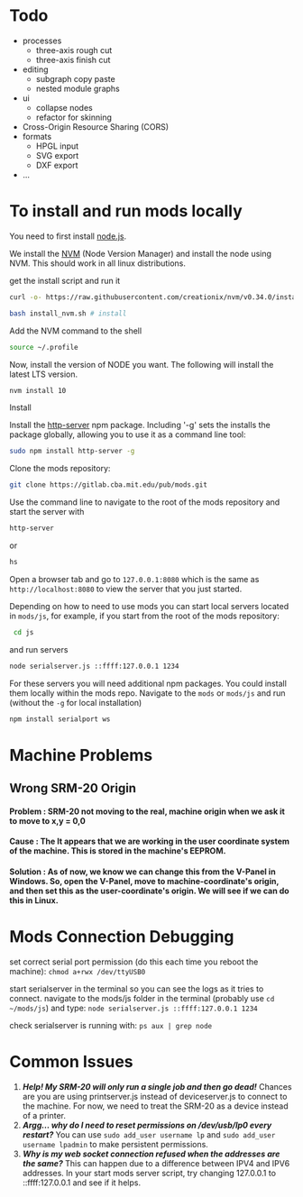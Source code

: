 # Todo
- processes
    - three-axis rough cut
    - three-axis finish cut
- editing
    - subgraph copy paste
    - nested module graphs
- ui
    - collapse nodes
    - refactor for skinning
- Cross-Origin Resource Sharing (CORS)
- formats
    - HPGL input
    - SVG export
    - DXF export
- ...

# To install and run mods locally

You need to first install [node.js](https://docs.npmjs.com/getting-started/installing-node).

We install the [NVM](https://github.com/nvm-sh/nvm) (Node Version Manager) and install the node using NVM. This should work in all linux distributions.

get the install script and run it
```bash
curl -o- https://raw.githubusercontent.com/creationix/nvm/v0.34.0/install.sh | bash

bash install_nvm.sh # install
```

Add the NVM command to the shell

```bash
source ~/.profile
```

Now, install the version of NODE you want. The following will install the latest LTS version.

```bash
nvm install 10
```

Install 

Install the [http-server](https://www.npmjs.com/package/http-server) npm package. Including '-g' sets the installs the package globally, allowing you to use it as a command line tool:

```bash
sudo npm install http-server -g
```

Clone the mods repository:

```bash
git clone https://gitlab.cba.mit.edu/pub/mods.git
```

Use the command line to navigate to the root of the mods repository and start the server with

```bash
http-server
```
or
```bash
hs
```

Open a browser tab and go to ```127.0.0.1:8080``` which is the same as ```http://localhost:8080``` to view the server that you just started.

Depending on how to need to use mods you can start local servers located in ```mods/js```, for example, if you start from the root of the mods repository:

```bash
 cd js
```

and run servers

```bash
node serialserver.js ::ffff:127.0.0.1 1234
```

For these servers you will need additional npm packages. You could install them locally within the mods repo. Navigate to the ```mods``` or ``` mods/js ``` and run (without the ```-g``` for local installation)

```bash
npm install serialport ws
```

# Machine Problems

## Wrong SRM-20 Origin

#### Problem : SRM-20 not moving to the real, machine origin when we ask it to move to x,y = 0,0
#### Cause : The It appears that we are working in the user coordinate system of the machine. This is stored in the machine's EEPROM.
#### Solution : As of now, we know we can change this from the V-Panel in Windows. So, open the V-Panel, move to machine-coordinate's origin, and then set this as the user-coordinate's origin. We will see if we can do this in Linux.




# Mods Connection Debugging

set correct serial port permission (do this each time you reboot the machine): ```chmod a+rwx /dev/ttyUSB0```

start serialserver in the terminal so you can see the logs as it tries to connect.  navigate to the mods/js folder in the terminal (probably use ```cd ~/mods/js```) and type: ```node serialserver.js ::ffff:127.0.0.1 1234```

check serialserver is running with: ```ps aux | grep node```

# Common Issues

1. **_Help! My SRM-20 will only run a single job and then go dead!_** Chances are you are using printserver.js instead of deviceserver.js to connect to the machine.  For now, we need to treat the SRM-20 as a device instead of a printer.
2. **_Argg... why do I need to reset permissions on /dev/usb/lp0 every restart?_**  You can use `sudo add_user username lp` and `sudo add_user username lpadmin` to make persistent permissions.
3. **_Why is my web socket connection refused when the addresses are the same?_** This can happen due to a difference between IPV4 and IPV6 addresses.  In your start mods server script, try changing 127.0.0.1 to ::ffff:127.0.0.1 and see if it helps.



